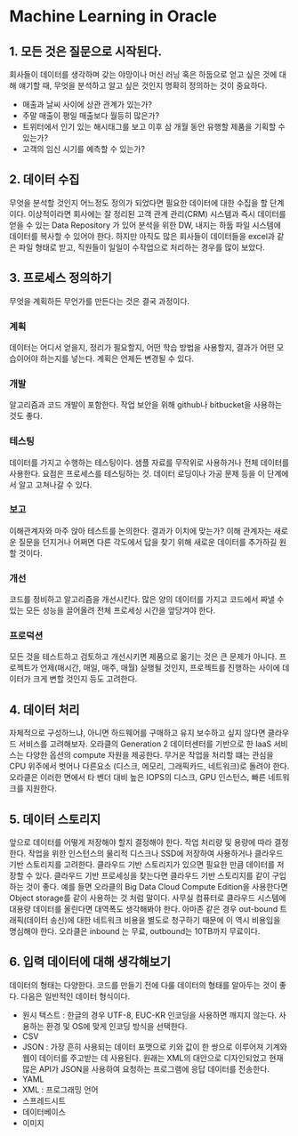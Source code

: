 # Machine Learning in Oracle

## 1. 모든 것은 질문으로 시작된다.                  
회사들이 데이터를 생각하며 갖는 야망이나 머신 러닝 혹은 하둡으로 얻고 싶은 것에 대해 얘기할 때, 무엇을 분석하고 알고 싶은 것인지 명확히 정의하는 것이 중요하다.

* 매출과 날씨 사이에 상관 관계가 있는가?
* 주말 매출이 평일 매출보다 월등히 많은가?
* 트위터에서 인기 있는 해시태그를 보고 이후 삼 개월 동안 유행할 제품을 기획할 수 있는가?
* 고객의 임신 시기를 예측할 수 있는가?

## 2. 데이터 수집

무엇을 분석할 것인지 어느정도 정의가 되었다면 필요한 데이터에 대한 수집을 할 단계이다. 이상적이라면 회사에는 잘 정리된 고객 관계 관리(CRM) 시스템과 즉시 데이터를 얻을 수 있는 Data Repository 가 있어 분석을 위한 DW, 내지는 하둡 파일 시스템에 데이터를 복사할 수 있어야 한다. 하지만 아직도 많은 회사들이 데이터들을 excel과 같은 파일 형태로 받고, 직원들이 일일이 수작업으로 처리하는 경우를 많이 보았다.

## 3. 프로세스 정의하기
무엇을 계획하든 무언가를 만든다는 것은 결국 과정이다. 

### 계획 
데이터는 어디서 얻을지, 정리가 필요할지, 어떤 학습 방법을 사용할지, 결과가 어떤 모습이어야 하는지를 넣는다. 계획은 언제든 변경될 수 있다.

### 개발
알고리즘과 코드 개발이 포함한다. 작업 보안을 위해 github나 bitbucket을 사용하는 것도 좋다.

### 테스팅
데이터를 가지고 수행하는 테스팅이다. 샘플 자료를 무작위로 사용하거나 전체 데이터를 사용한다. 요점은 프로세스를 테스팅하는 것. 데이터 로딩이나 가공 문제 등을 이 단계에서 알고 고쳐나갈 수 있다.

### 보고
이해관계자와 마주 앉아 테스트를 논의한다. 결과가 이치에 맞는가? 이해 관계자는 새로운 질문을 던지거나 어쩌면 다른 각도에서 답을 찾기 위해 새로운 데이터를 추가하길 원할 것이다.

### 개선 
코드를 정비하고 알고리즘을 개선시킨다. 많은 양의 데이터를 가지고 코드에서 짜낼 수 있는 모든 성능을 끌어올려 전체 프로세싱 시간을 앞당겨야 한다.        

### 프로덕션
모든 것을 테스트하고 검토하고 개선시키면 제품으로 옮기는 것은 큰 문제가 아니다. 프로젝트가 언제(매시간, 매일, 매주, 매월) 실행될 것인지, 프로젝트를 진행하는 사이에 데이터가 크게 변할 것인지 등도 고려한다.  

## 4. 데이터 처리
자체적으로 구성하느냐, 아니면 하드웨어를 구매하고 유지 보수하고 싶지 않다면 클라우드 서비스를 고려해보자. 오라클의 Generation 2 데이터센터를 기반으로 한 IaaS 서비스는 다양한 옵션의 compute 자원을 제공한다. 무거운 작업을 처리할 떄는 관심을 CPU 위주에서 벗어나 다른요소 (디스크, 메모리, 그래픽카드, 네트워크)로 돌려야 한다. 오라클은 이러한 면에서 타 벤더 대비 높은 IOPS의 디스크, GPU 인스턴스, 빠른 네트워크를 지원한다. 

## 5. 데이터 스토리지
앞으로 데이터를 어떻게 저장해야 할지 결정해야 한다. 작업 처리량 및 용량에 따라 결정한다. 작업을 위한 인스턴스의 물리적 디스크나 SSD에 저장하여 사용하거나 클라우드 기반 스토리지를 고려한다. 클라우드 기반 스토리지가 있으면 필요한 만큼 데이터를 저장할 수 있다. 클라우드 기반 프로세싱을 찾는다면 클라우드 기반 스토리지를 같이 구입하는 것이 좋다. 예를 들면 오라클의 Big Data Cloud Compute Edition을 사용한다면 Object storage를 같이 사용하는 것 처럼 말이다. 사무실 컴퓨터로 클라우드 시스템에 대용량 데이터를 올린다면 대역폭도 생각해봐야 한다. 아마존 같은 경우 out-bound 트래픽(데이터 송신)에 대한 네트워크 비용을 별도로 청구하기 때문에 이 역시 비용임을 명심해야 한다. 오라클은 inbound 는 무료, outbound는 10TB까지 무료이다.         

## 6. 입력 데이터에 대해 생각해보기
데이터의 형태는 다양한다. 코드를 만들기 전에 다룰 데이터의 형태를 알아두는 것이 좋다.  다음은 일반적인 데이터 형식이다.

* 원시 텍스트 : 한글의 경우 UTF-8, EUC-KR 인코딩을 사용하면 깨지지 않는다. 사용하는 환경 및 OS에 맞게 인코딩 방식을 선택한다.
* CSV
* JSON : 가장 흔히 사용되는 데이터 포맷으로 키와 값이 한 쌍으로 이루어져 기계와 웹이 데이터를 주고받는 데 사용된다. 원래는 XML의 대안으로 디자인되었고 현재 많은 API가 JSON을 사용하여 요청하는 프로그램에 응답 데이터를 전송한다. 
* YAML
* XML : 프로그래밍 언어
* 스프레드시트
* 데이터베이스
* 이미지
                                                                                                                                                                                                                                                                                                                                                                                                                                                                                                                                                                                                                                                                                                                                                                                                                                                                                                                                                                                                                                                                                                                                                                                                                                                                                                                                                                                                                                                                                                                                                                                                                                                                                                                                                                                                                                                                                                                                                                                                                                                                                                                                                                                                                                                                                                                                                                                                                                                                                                                                                                                                                                                                                                                                                                                                                                                                                                                                                                                                                                                                                                                                                                                                                                                                                                                                                                                            
<!--stackedit_data:
eyJoaXN0b3J5IjpbMTA4MDY4MjQ3NywxODk5NDUxNDQyLDcwMD
gwMjE5OSwxMjc4MjM3MTUzLDE5MTg0MzExMTEsLTQwODg0Njcx
NCwtMzg0NTc2OTcyLC0xNTIwNjQ4ODA0XX0=
-->